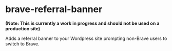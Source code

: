 # brave-referral-banner
**(Note: This is currently a work in progress and should not be used on a production site)**

Adds a referral banner to your Wordpress site prompting non-Brave users to switch to Brave.
